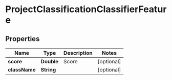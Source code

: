 
# ProjectClassificationClassifierFeature

## Properties
Name | Type | Description | Notes
------------ | ------------- | ------------- | -------------
**score** | **Double** | Score |  [optional]
**className** | **String** |  |  [optional]



